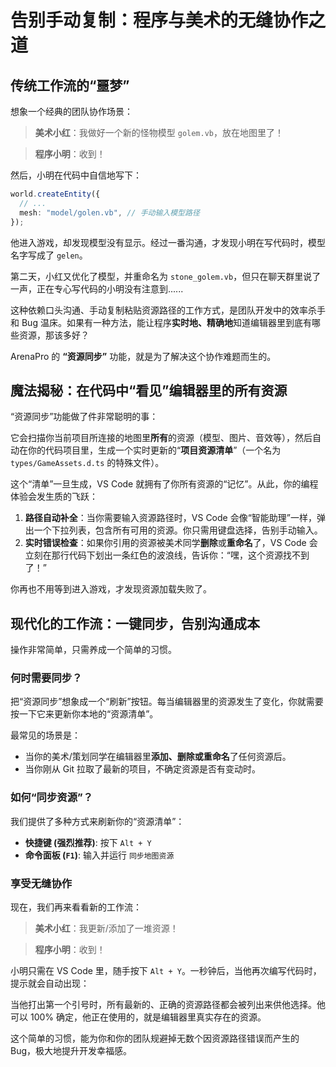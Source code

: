 # 告别手动复制：程序与美术的无缝协作之道

## 传统工作流的“噩梦”

想象一个经典的团队协作场景：

> **美术小红**：我做好一个新的怪物模型 `golem.vb`，放在地图里了！

> **程序小明**：收到！

然后，小明在代码中自信地写下：

```typescript
world.createEntity({
  // ...
  mesh: "model/golen.vb", // 手动输入模型路径
});
```

他进入游戏，却发现模型没有显示。经过一番沟通，才发现小明在写代码时，模型名字写成了 `gelen`。

第二天，小红又优化了模型，并重命名为 `stone_golem.vb`，但只在聊天群里说了一声，正在专心写代码的小明没有注意到......

这种依赖口头沟通、手动复制粘贴资源路径的工作方式，是团队开发中的效率杀手和 Bug 温床。如果有一种方法，能让程序**实时地、精确地**知道编辑器里到底有哪些资源，那该多好？

ArenaPro 的 **“资源同步”** 功能，就是为了解决这个协作难题而生的。

## 魔法揭秘：在代码中“看见”编辑器里的所有资源

“资源同步”功能做了件非常聪明的事：

它会扫描你当前项目所连接的地图里**所有**的资源（模型、图片、音效等），然后自动在你的代码项目里，生成一个实时更新的“**项目资源清单**”（一个名为 `types/GameAssets.d.ts` 的特殊文件）。

这个“清单”一旦生成，VS Code 就拥有了你所有资源的“记忆”。从此，你的编程体验会发生质的飞跃：

1.  **路径自动补全**：当你需要输入资源路径时，VS Code 会像“智能助理”一样，弹出一个下拉列表，包含所有可用的资源。你只需用键盘选择，告别手动输入。
2.  **实时错误检查**：如果你引用的资源被美术同学**删除**或**重命名**了，VS Code 会立刻在那行代码下划出一条红色的波浪线，告诉你：“嘿，这个资源找不到了！”

你再也不用等到进入游戏，才发现资源加载失败了。

## 现代化的工作流：一键同步，告别沟通成本

操作非常简单，只需养成一个简单的习惯。

### 何时需要同步？

把“资源同步”想象成一个“刷新”按钮。每当编辑器里的资源发生了变化，你就需要按一下它来更新你本地的“资源清单”。

最常见的场景是：

- 当你的美术/策划同学在编辑器里**添加、删除或重命名**了任何资源后。
- 当你刚从 Git 拉取了最新的项目，不确定资源是否有变动时。

### 如何“同步资源”？

我们提供了多种方式来刷新你的“资源清单”：

- **快捷键 (强烈推荐)**: 按下 `Alt + Y`
- **命令面板 (`F1`)**: 输入并运行 `同步地图资源`

### 享受无缝协作

现在，我们再来看看新的工作流：

> **美术小红**：我更新/添加了一堆资源！

> **程序小明**：收到！

小明只需在 VS Code 里，随手按下 `Alt + Y`。一秒钟后，当他再次编写代码时，提示就会自动出现：

当他打出第一个引号时，所有最新的、正确的资源路径都会被列出来供他选择。他可以 100% 确定，他正在使用的，就是编辑器里真实存在的资源。

这个简单的习惯，能为你和你的团队规避掉无数个因资源路径错误而产生的 Bug，极大地提升开发幸福感。
